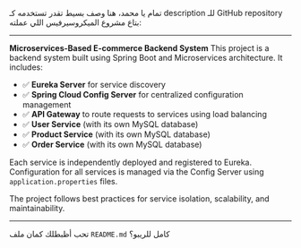 تمام يا محمد، هنا وصف بسيط تقدر تستخدمه كـ description للـ GitHub repository بتاع مشروع الميكروسيرفيس اللي عملته:

---

**Microservices-Based E-commerce Backend System**
This project is a backend system built using Spring Boot and Microservices architecture. It includes:

* ✅ **Eureka Server** for service discovery
* ✅ **Spring Cloud Config Server** for centralized configuration management
* ✅ **API Gateway** to route requests to services using load balancing
* ✅ **User Service** (with its own MySQL database)
* ✅ **Product Service** (with its own MySQL database)
* ✅ **Order Service** (with its own MySQL database)

Each service is independently deployed and registered to Eureka. Configuration for all services is managed via the Config Server using `application.properties` files.

The project follows best practices for service isolation, scalability, and maintainability.

---

تحب أظبطلك كمان ملف `README.md` كامل للريبو؟
